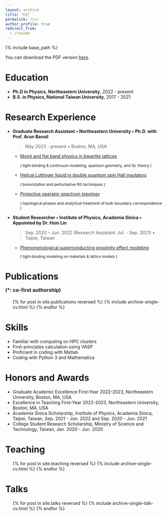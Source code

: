 ```yaml
---
layout: archive
title: "CV"
permalink: /cv/
author_profile: true
redirect_from:
  - /resume
---
```


{% include base_path %}

You can download the PDF version [here](https://www.cake.me/s--ox76a_6PQlUoRqZU7VIQjw--/lengentyh).

Education
======
* __Ph.D in Physics, Northeastern University__, 2022 - present
* __B.S. in Physics, National Taiwan University__, 2017 - 2021

Research Experience
======
* __Graduate Research Assistant • Northeastern University • Ph.D. with Prof. Arun Bansil__
     > May 2023 - present • Boston, MA, USA
  
     * <ins>Moiré and flat band physics in bipartite lattices</ins> <p style="font-size: 12px;">( tight-binding & continuum modeling, quantum geometry, and GL theory )</p>

     * <ins>Helical Luttinger liquid in double quantum spin Hall insulators</ins> <p style="font-size: 12px;">( bosonization and perturbative RG techniques )</p>

     * <ins>Projective operator spectrum topology</ins> <p style="font-size: 12px;">( topological phases and analytical treatment of bulk-boundary correspondence )</p>

* __Student Researcher • Institute of Physics, Academia Sinica • Appointed by Dr. Hsin Lin__
  > Sep. 2020 – Jun. 2022  (Research Assistant: Jul. - Sep. 2021) • Taipei, Taiwan
  
    * <ins>Phenomenological superconducting proximity effect modeling</ins> <p style="font-size: 12px;">( tight-binding modeling on materials & lattice models )</p>

Publications <p style="font-size: 16px;">(*: co-first authorship)</p>
======
  <ul>{% for post in site.publications reversed %}
    {% include archive-single-cv.html %}
  {% endfor %}</ul>

Skills
======
* Familiar with computing on HPC clusters
* First-principles calculation using VASP
* Proficient in coding with Matlab
* Coding with Python 3 and Mathematica

Honors and Awards
======
* Graduate Academic Excellence First-Year 2022-2023, Northeastern University, Boston, MA, USA
* Excellence in Teaching First-Year 2022-2023, Northeastern University, Boston, MA, USA
* Academia Sinica Scholarship, Institute of Physics, Academia Sinica, Taipei, Taiwan, Sep. 2021 - Jun. 2022 and Sep. 2020 - Jun. 2021 
* College Student Research Scholarship, Ministry of Science and Technology, Taiwan, Jan. 2020 - Jun. 2020

Teaching
======
  <ul>{% for post in site.teaching reversed %}
    {% include archive-single-cv.html %}
  {% endfor %}</ul>
  
Talks
======
  <ul>{% for post in site.talks reversed %}
    {% include archive-single-talk-cv.html  %}
  {% endfor %}</ul>
  
